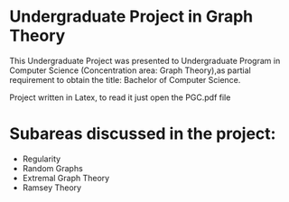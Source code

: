 # Undergraduate Project in Graph Theory

This Undergraduate Project was presented to Undergraduate Program in Computer Science (Concentration area: Graph Theory),as partial requirement to obtain the title: Bachelor of Computer Science.

Project written in Latex, to read it just open the PGC.pdf file

# Subareas discussed in the project:
- Regularity
- Random Graphs
- Extremal Graph Theory
- Ramsey Theory
